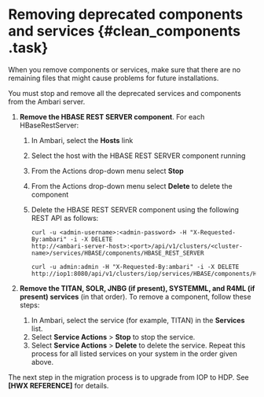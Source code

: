 # Removing deprecated components and services {#clean_components .task}

When you remove components or services, make sure that there are no remaining files that might cause problems for future installations.

You must stop and remove all the deprecated services and components from the Ambari server.

1.  **Remove the HBASE REST SERVER component**. For each HBaseRestServer:
    1.  In Ambari, select the **Hosts** link
    2.  Select the host with the HBASE REST SERVER component running
    3.  From the Actions drop-down menu select **Stop**
    4.  From the Actions drop-down menu select **Delete** to delete the component
    5.  Delete the HBASE REST SERVER component using the following REST API as follows:

        ```
        curl -u <admin-username>:<admin-password> -H "X-Requested-By:ambari" -i -X DELETE 
        http://<ambari-server-host>:<port>/api/v1/clusters/<cluster-name>/services/HBASE/components/HBASE_REST_SERVER
        
        curl -u admin:admin -H "X-Requested-By:ambari" -i -X DELETE 
        http://iop1:8080/api/v1/clusters/iop/services/HBASE/components/HBASE_REST_SERVER
        
        ```

2.  **Remove the TITAN, SOLR, JNBG \(if present\), SYSTEMML, and R4ML \(if present\) services** \(in that order\). To remove a component, follow these steps:

    1.  In Ambari, select the service \(for example, TITAN\) in the **Services** list.
    2.  Select **Service Actions** \> **Stop** to stop the service.
    3.  Select **Service Actions** \> **Delete** to delete the service.
    Repeat this process for all listed services on your system in the order given above.


The next step in the migration process is to upgrade from IOP to HDP. See **\[HWX REFERENCE\]** for details.

